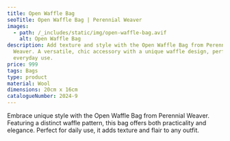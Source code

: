 ```yaml
---
title: Open Waffle Bag
seoTitle: Open Waffle Bag | Perennial Weaver
images:
  - path: /_includes/static/img/open-waffle-bag.avif
    alt: Open Waffle Bag
description: Add texture and style with the Open Waffle Bag from Perennial
  Weaver. A versatile, chic accessory with a unique waffle design, perfect for
  everyday use.
price: 999
tags: Bags
type: product
material: Wool
dimensions: 20cm x 16cm
catalogueNumber: 2024-9
---
```

Embrace unique style with the Open Waffle Bag from Perennial Weaver. Featuring a distinct waffle pattern, this bag offers both practicality and elegance. Perfect for daily use, it adds texture and flair to any outfit.
